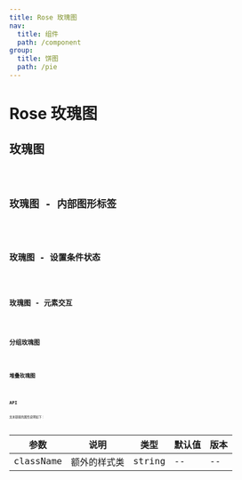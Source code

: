```yaml
---
title: Rose 玫瑰图
nav:
  title: 组件
  path: /component
group:
  title: 饼图
  path: /pie
---
```


# Rose 玫瑰图

## 玫瑰图

<code src="./demo/demo-01.tsx" />

## 玫瑰图 - 内部图形标签

<code src="./demo/demo-02.tsx" />

## 玫瑰图 - 设置条件状态

<code src="./demo/demo-03.tsx" />

## 玫瑰图 - 元素交互

<code src="./demo/demo-04.tsx" />

## 分组玫瑰图

<code src="./demo/demo-05.tsx" />

## 堆叠玫瑰图

<code src="./demo/demo-06.tsx" />

## API

文本链接的属性说明如下：

| 参数      | 说明         | 类型   | 默认值 | 版本 |
| --------- | ------------ | ------ | ------ | ---- |
| className | 额外的样式类 | string | --     | --   |
